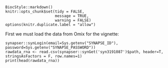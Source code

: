 ```{r style, echo=FALSE, results='asis', message=FALSE, warning=FALSE}
BiocStyle::markdown()
knitr::opts_chunk$set(tidy = FALSE,
                      message = TRUE,
                      warning = FALSE)
options(knitr.duplicate.label = "allow")
```


First we must load the data from Omix for the vignette:

```{r results='asis', message=FALSE, warning=FALSE}
synapser::synLogin(email=Sys.getenv("SYNAPSE_ID"), password=Sys.getenv("SYNAPSE_PASSWORD"))
rawdata_rna <- read.csv(synapser::synGet('syn3191087')$path, header=T, stringsAsFactors = F, row.names=1)
print(head(rawdata_rna))

```
